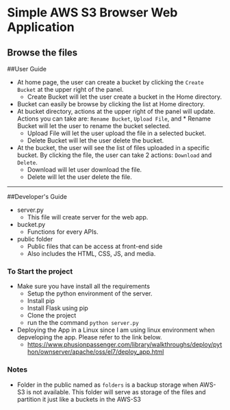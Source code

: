 # Simple AWS S3 Browser Web Application
Browse the files
---

##User Guide
* At home page, the user can create a bucket by clicking the `Create Bucket` at the upper right of the panel.
  * Create Bucket will let the user create a bucket in the Home directory.
* Bucket can easily be browse by clicking the list at Home directory.
* At bucket directory, actions at the upper right of the panel will update. Actions you can take are: `Rename Bucket`, `Upload File`, and   * Rename Bucket will let the user to rename the bucket selected.
  * Upload File will let the user upload the file in a selected bucket.
  * Delete Bucket will let the user delete the bucket.
* At the bucket, the user will see the list of files uploaded in a specific bucket. By clicking the file, the user can take 2 actions: `Download` and `Delete`.
  * Download will let user download the file.
  * Delete will let the user delete the file.
  
  
  
---
##Developer's Guide
* server.py
  * This file will create server for the web app.
* bucket.py
  * Functions for every APIs.
* public folder
  * Public files that can be access at front-end side
  * Also includes the HTML, CSS, JS, and media.

### To Start the project
* Make sure you have install all the requirements
  * Setup the python environment of the server.
  * Install pip
  * Install Flask using pip
  * Clone the project
  * run the the command `python server.py`
* Deploying the App in a Linux since I am using linux environment when depveloping the app. Please refer to the link below.
  * https://www.phusionpassenger.com/library/walkthroughs/deploy/python/ownserver/apache/oss/el7/deploy_app.html

### Notes
* Folder in the public named as `folders` is a backup storage when AWS-S3 is not available. This folder will serve as storage of the files and partition it just like a buckets in the AWS-S3
